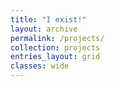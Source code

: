 ```yaml
---
title: "I exist!"
layout: archive
permalink: /projects/
collection: projects
entries_layout: grid
classes: wide
---
```


